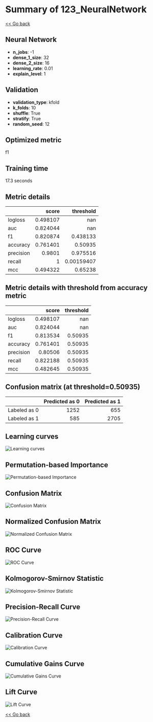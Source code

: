 # Summary of 123_NeuralNetwork

[<< Go back](../README.md)


## Neural Network
- **n_jobs**: -1
- **dense_1_size**: 32
- **dense_2_size**: 16
- **learning_rate**: 0.01
- **explain_level**: 1

## Validation
 - **validation_type**: kfold
 - **k_folds**: 10
 - **shuffle**: True
 - **stratify**: True
 - **random_seed**: 12

## Optimized metric
f1

## Training time

17.3 seconds

## Metric details
|           |    score |    threshold |
|:----------|---------:|-------------:|
| logloss   | 0.498107 | nan          |
| auc       | 0.824044 | nan          |
| f1        | 0.820874 |   0.438133   |
| accuracy  | 0.761401 |   0.50935    |
| precision | 0.9801   |   0.975516   |
| recall    | 1        |   0.00159407 |
| mcc       | 0.494322 |   0.65238    |


## Metric details with threshold from accuracy metric
|           |    score |   threshold |
|:----------|---------:|------------:|
| logloss   | 0.498107 |   nan       |
| auc       | 0.824044 |   nan       |
| f1        | 0.813534 |     0.50935 |
| accuracy  | 0.761401 |     0.50935 |
| precision | 0.80506  |     0.50935 |
| recall    | 0.822188 |     0.50935 |
| mcc       | 0.482645 |     0.50935 |


## Confusion matrix (at threshold=0.50935)
|              |   Predicted as 0 |   Predicted as 1 |
|:-------------|-----------------:|-----------------:|
| Labeled as 0 |             1252 |              655 |
| Labeled as 1 |              585 |             2705 |

## Learning curves
![Learning curves](learning_curves.png)

## Permutation-based Importance
![Permutation-based Importance](permutation_importance.png)
## Confusion Matrix

![Confusion Matrix](confusion_matrix.png)


## Normalized Confusion Matrix

![Normalized Confusion Matrix](confusion_matrix_normalized.png)


## ROC Curve

![ROC Curve](roc_curve.png)


## Kolmogorov-Smirnov Statistic

![Kolmogorov-Smirnov Statistic](ks_statistic.png)


## Precision-Recall Curve

![Precision-Recall Curve](precision_recall_curve.png)


## Calibration Curve

![Calibration Curve](calibration_curve_curve.png)


## Cumulative Gains Curve

![Cumulative Gains Curve](cumulative_gains_curve.png)


## Lift Curve

![Lift Curve](lift_curve.png)



[<< Go back](../README.md)
